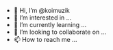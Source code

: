 - 👋 Hi, I’m @koimuzik
- 👀 I’m interested in ...
- 🌱 I’m currently learning ...
- 💞️ I’m looking to collaborate on ...
- 📫 How to reach me ...

<!---
koimuzik/koimuzik is a ✨ special ✨ repository because its `README.md` (this file) appears on your GitHub profile.
You can click the Preview link to take a look at your changes.
--->
